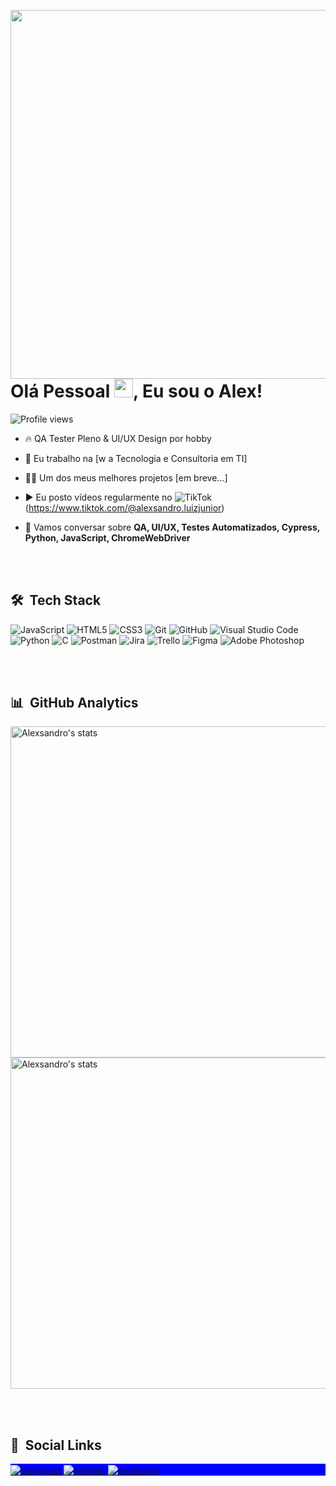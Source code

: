 <img align="right" height="590em"
src="https://raw.githubusercontent.com/gist/AlexsandroLuizJunior/fac428ef043fbe4167d19ff7fea53530/raw/200c6f85ffa1d2fbcaf3cec14e0bd8f48f47419c/githubcard.svg"/>

<h1 align="left">Olá Pessoal <img src="https://raw.githubusercontent.com/kaueMarques/kaueMarques/master/hi.gif" width="30px">, Eu sou o Alex!</h1>

<p align="left"> <img src="https://komarev.com/ghpvc/?username=AlexsandroLuizJunioro&color=blue" alt="Profile views" /> </p>

- 🔥 QA Tester Pleno & UI/UX Design por hobby
  
- 🔭 Eu trabalho na [w a Tecnologia e Consultoria em TI]
  
- 👨‍💻 Um dos meus melhores projetos [em breve...]
  
- ▶ Eu posto vídeos regularmente no ![TikTok](https://img.shields.io/badge/TikTok-%23000000.svg?style=flat-square&logo=TikTok&logoColor=white) (https://www.tiktok.com/@alexsandro.luizjunior)
  
- 💬 Vamos conversar sobre **QA, UI/UX, Testes Automatizados, Cypress, Python, JavaScript, ChromeWebDriver**
  
<br><br>

## 🛠️ &nbsp;Tech Stack
![JavaScript](https://img.shields.io/badge/javascript-%23323330.svg?style=for-the-badge&logo=javascript&logoColor=%23F7DF1E)
![HTML5](https://img.shields.io/badge/html5-%23E34F26.svg?style=for-the-badge&logo=html5&logoColor=white)
![CSS3](https://img.shields.io/badge/css3-%231572B6.svg?style=for-the-badge&logo=css3&logoColor=white)
![Git](https://img.shields.io/badge/git-%23F05033.svg?style=for-the-badge&logo=git&logoColor=white)
![GitHub](https://img.shields.io/badge/github-%23121011.svg?style=for-the-badge&logo=github&logoColor=white)
![Visual Studio Code](https://img.shields.io/badge/Visual%20Studio%20Code-0078d7.svg?style=for-the-badge&logo=visual-studio-code&logoColor=white)
![Python](https://img.shields.io/badge/python-3670A0?style=for-the-badge&logo=python&logoColor=ffdd54)
![C](https://img.shields.io/badge/c-%2300599C.svg?style=for-the-badge&logo=c&logoColor=white)
![Postman](https://img.shields.io/badge/Postman-FF6C37?style=for-the-badge&logo=postman&logoColor=white)
![Jira](https://img.shields.io/badge/jira-%230A0FFF.svg?style=for-the-badge&logo=jira&logoColor=white)
![Trello](https://img.shields.io/badge/Trello-%23026AA7.svg?style=for-the-badge&logo=Trello&logoColor=white)
![Figma](https://img.shields.io/badge/figma-%23F24E1E.svg?style=for-the-badge&logo=figma&logoColor=white)
![Adobe Photoshop](https://img.shields.io/badge/adobe%20photoshop-%2331A8FF.svg?style=for-the-badge&logo=adobe%20photoshop&logoColor=white)

<br><br>

## 📊 &nbsp;GitHub Analytics
<p aligh="left">
<img width="530em" src="https://github-readme-stats.vercel.app/api?username=AlexsandroLuizJunior&show_icons=true&theme=transparent" alt="Alexsandro's stats"/>
<img width="530em" src="https://github-readme-stats.vercel.app/api/top-langs/?username=AlexsandroLuizJunior&layout=compact&theme=transparent" alt="Alexsandro's stats"/>
</p>
<br><br>

## 🧑 &nbsp;Social Links
<p align="left" style="background:blue">
<a href="https://www.instagram.com/alexsandroluizjunior/profilecard/?igsh=NXU1cGRqaXAzYWx4" target="_blank">
  <img align="center" src="https://img.shields.io/badge/Instagram-%23E4405F.svg?style=for-the-badge&logo=Instagram&logoColor=white" alt="instagram"/>
</a>
<a href="https://www.linkedin.com/in/alexsandro-luiz-jr-365687215/" target="_blank">
  <img align="center" src="https://img.shields.io/badge/linkedin-%230077B5.svg?style=for-the-badge&logo=linkedin&logoColor=white" alt="linkedin"/>
</a>
<a href="https://wa.me/5511917113838" target="_blank">
  <img align="center" src="https://img.shields.io/badge/WhatsApp-25D366?style=for-the-badge&logo=whatsapp&logoColor=white" alt="whatsapp"/>
</a>
</p>
